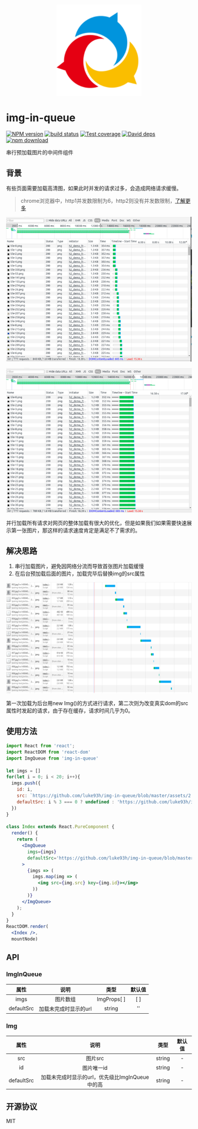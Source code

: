 <p align="center">
  <img width="230" src="https://github.com/luke93h/img-in-queue/blob/master/docs/logo.png?raw=true">
</p>

# img-in-queue

[![NPM version][npm-image]][npm-url]
[![build status][travis-image]][travis-url]
[![Test coverage][coveralls-image]][coveralls-url]
[![David deps][david-image]][david-url]
[![npm download][download-image]][download-url]

[npm-image]: https://img.shields.io/npm/v/img-in-queue.svg?style=flat-square
[npm-url]: https://www.npmjs.com/package/img-in-queue
[travis-image]: https://img.shields.io/travis/luke93h/img-in-queue.svg?style=flat-square
[travis-url]: https://travis-ci.org/luke93h/img-in-queue
[coveralls-image]: https://img.shields.io/coveralls/luke93h/img-in-queue.svg?style=flat-square
[coveralls-url]: https://coveralls.io/r/luke93h/img-in-queue?branch=master
[david-image]: https://img.shields.io/david/luke93h/img-in-queue.svg?style=flat-square
[david-url]: https://david-dm.org/luke93h/img-in-queue
[node-url]: http://nodejs.org/download/
[download-image]: https://img.shields.io/npm/dm/img-in-queue.svg?style=flat-square
[download-url]: https://github.com/luke93h/img-in-queue

串行预加载图片的中间件组件

## 背景

有些页面需要加载高清图，如果此时并发的请求过多，会造成网络请求缓慢。

> chrome浏览器中，http1并发数限制为6，http2则没有并发数限制，[了解更多](https://www.zhihu.com/question/34074946)

![http1](https://github.com/luke93h/img-in-queue/blob/master/assets/http1.png?raw=true) 

![http2](https://github.com/luke93h/img-in-queue/blob/master/assets/http2.png?raw=true) 

并行加载所有请求对网页的整体加载有很大的优化，但是如果我们如果需要快速展示第一张图片，那这样的请求速度肯定是满足不了需求的。

## 解决思路

1. 串行加载图片，避免因网络分流而导致首张图片加载缓慢
2. 在后台预加载后面的图片，加载完毕后替换img的src属性

![queue](https://github.com/luke93h/img-in-queue/blob/master/assets/queue.png?raw=true) 

第一次加载为后台用new Img()的方式进行请求，第二次则为改变真实dom的src属性时发起的请求，由于存在缓存，请求时间几乎为0。

## 使用方法

```jsx
import React from 'react';
import ReactDOM from 'react-dom'
import ImgQueue from 'img-in-queue'

let imgs = []
for(let i = 0; i < 20; i++){
  imgs.push({
    id: i,
    src: `https://github.com/luke93h/img-in-queue/blob/master/assets/2.jpg?raw=true&timestamp=${i}${Math.random()}`
    defaultSrc: i % 3 === 0 ? undefined : 'https://github.com/luke93h/img-in-queue/blob/master/assets/3.jpg?raw=true'
  })
}

class Index extends React.PureComponent {
  render() {
    return (
      <ImgQueue
        imgs={imgs}
        defaultSrc='https://github.com/luke93h/img-in-queue/blob/master/assets/2.jpg?raw=true'
      >
        {imgs => (
          imgs.map(img => (
            <img src={img.src} key={img.id}></img>
          ))
        )}
      </ImgQueue>
    );
  }
}
ReactDOM.render(
  <Index />,
  mountNode)

```

## API

### ImgInQueue

| 属性             | 说明                    |  类型         |  默认值  |
| :--------:       | :-----:                | :----:        |  :----: |
| imgs             | 图片数组                |  ImgProps[ ]  |  [ ]    |
| defaultSrc       | 加载未完成时显示的url    |  string       |  ''     |

### Img


| 属性              | 说明                                             |  类型    |  默认值  |
| :--------:        | :-----:                                         | :----:   |  :----: |
| src               | 图片src                                         |  string   |  -      |
| id                |   图片唯一id                                     |  string  |  -      |
| defaultSrc        | 加载未完成时显示的url，优先级比ImgInQueue中的高    |  string   |  -      |

## 开源协议 

MIT
